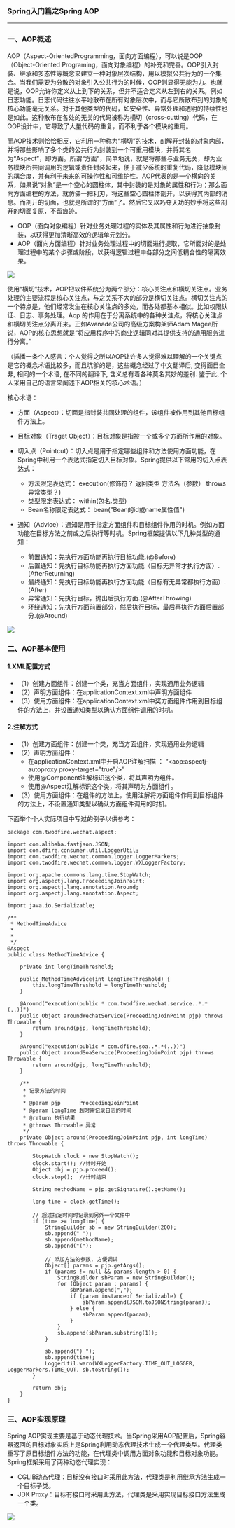 ### Spring入门篇之Spring AOP ###

***

### 一、AOP概述 ###

AOP（Aspect-OrientedProgramming，面向方面编程），可以说是OOP（Object-Oriented Programing，面向对象编程）的补充和完善。OOP引入封装、继承和多态性等概念来建立一种对象层次结构，用以模拟公共行为的一个集合。当我们需要为分散的对象引入公共行为的时候，OOP则显得无能为力。也就是说，OOP允许你定义从上到下的关系，但并不适合定义从左到右的关系。例如日志功能。日志代码往往水平地散布在所有对象层次中，而与它所散布到的对象的核心功能毫无关系。对于其他类型的代码，如安全性、异常处理和透明的持续性也是如此。这种散布在各处的无关的代码被称为横切（cross-cutting）代码，在OOP设计中，它导致了大量代码的重复，而不利于各个模块的重用。
 
而AOP技术则恰恰相反，它利用一种称为“横切”的技术，剖解开封装的对象内部，并将那些影响了多个类的公共行为封装到一个可重用模块，并将其名为“Aspect”，即方面。所谓“方面”，简单地说，就是将那些与业务无关，却为业务模块所共同调用的逻辑或责任封装起来，便于减少系统的重复代码，降低模块间的耦合度，并有利于未来的可操作性和可维护性。AOP代表的是一个横向的关系，如果说“对象”是一个空心的圆柱体，其中封装的是对象的属性和行为；那么面向方面编程的方法，就仿佛一把利刃，将这些空心圆柱体剖开，以获得其内部的消息。而剖开的切面，也就是所谓的“方面”了。然后它又以巧夺天功的妙手将这些剖开的切面复原，不留痕迹。

- OOP（面向对象编程）针对业务处理过程的实体及其属性和行为进行抽象封装，以获得更加清晰高效的逻辑单元划分。
- AOP（面向方面编程）针对业务处理过程中的切面进行提取，它所面对的是处理过程中的某个步骤或阶段，以获得逻辑过程中各部分之间低耦合性的隔离效果。


![](https://i.imgur.com/hgpPgaq.png)


使用“横切”技术，AOP把软件系统分为两个部分：核心关注点和横切关注点。业务处理的主要流程是核心关注点，与之关系不大的部分是横切关注点。横切关注点的一个特点是，他们经常发生在核心关注点的多处，而各处都基本相似。比如权限认证、日志、事务处理。Aop 的作用在于分离系统中的各种关注点，将核心关注点和横切关注点分离开来。正如Avanade公司的高级方案构架师Adam Magee所说，AOP的核心思想就是“将应用程序中的商业逻辑同对其提供支持的通用服务进行分离。”
 
（插播一条个人感言：个人觉得之所以AOP让许多人觉得难以理解的一个关键点是它的概念术语比较多，而且坑爹的是，这些概念经过了中文翻译后, 变得面目全非, 相同的一个术语, 在不同的翻译下, 含义总有着各种莫名其妙的差别. 鉴于此, 个人采用自己的语言来阐述下AOP相关的核心术语。）

核心术语：


- 方面（Aspect）：切面是指封装共同处理的组件，该组件被作用到其他目标组件方法上。
- 目标对象（Traget Object）：目标对象是指被一个或多个方面所作用的对象。
- 切入点（Pointcut）：切入点是用于指定哪些组件和方法使用方面功能，在Spring中利用一个表达式指定切入目标对象。Spring提供以下常用的切入点表达式：
	- 方法限定表达式： execution(修饰符？ 返回类型 方法名（参数） throws 异常类型？)
	- 类型限定表达式： within(包名.类型)
	- Bean名称限定表达式： bean("Bean的id或name属性值")

- 通知（Advice）：通知是用于指定方面组件和目标组件作用的时机。例如方面功能在目标方法之前或之后执行等时机。Spring框架提供以下几种类型的通知：
	- 前置通知：先执行方面功能再执行目标功能.(@Before)
	- 后置通知：先执行目标功能再执行方面功能（目标无异常才执行方面）.(AfterReturning)
	- 最终通知：先执行目标功能再执行方面功能（目标有无异常都执行方面）.(After)
	- 异常通知：先执行目标，抛出后执行方面.(@AfterThrowing)
	- 环绕通知：先执行方面前置部分，然后执行目标，最后再执行方面后置部分.(@Around)

![](https://i.imgur.com/rqcDUio.png)



### 二、AOP基本使用 ###

#### 1.XML配置方式 ####



- （1）创建方面组件：创建一个类，充当方面组件，实现通用业务逻辑
- （2）声明方面组件：在applicationContext.xml中声明方面组件
- （3）使用方面组件：在applicationContext.xml中奖方面组件作用到目标组件的方法上，并设置通知类型以确认方面组件调用的时机。




#### 2.注解方式 ####

- （1）创建方面组件：创建一个类，充当方面组件，实现通用业务逻辑
- （2）声明方面组件：
	- 在applicationContext.xml中开启AOP注解扫描 ： “<aop:aspectj-autoproxy proxy-target="true"/>”
	- 使用@Component注解标识这个类，将其声明为组件。
	- 使用@Aspect注解标识这个类，将其声明为方面组件。
- （3）使用方面组件：在组件的方法上，使用注解将方面组件作用到目标组件的方法上，不设置通知类型以确认方面组件调用的时机。


下面举个个人实际项目中写过的例子以供参考：

	package com.twodfire.wechat.aspect;
	
	import com.alibaba.fastjson.JSON;
	import com.dfire.consumer.util.LoggerUtil;
	import com.twodfire.wechat.common.logger.LoggerMarkers;
	import com.twodfire.wechat.common.logger.WXLoggerFactory;
	
	import org.apache.commons.lang.time.StopWatch;
	import org.aspectj.lang.ProceedingJoinPoint;
	import org.aspectj.lang.annotation.Around;
	import org.aspectj.lang.annotation.Aspect;
	
	import java.io.Serializable;
	
	/**
	 * MethodTimeAdvice
	 *
	 * 
	 */
	@Aspect
	public class MethodTimeAdvice {
	
	    private int longTimeThreshold;
	
	    public MethodTimeAdvice(int longTimeThreshold) {
	        this.longTimeThreshold = longTimeThreshold;
	    }
	
	    @Around("execution(public * com.twodfire.wechat.service..*.*(..))")
	    public Object aroundWechatService(ProceedingJoinPoint pjp) throws Throwable {
	        return around(pjp, longTimeThreshold);
	    }
	
	    @Around("execution(public * com.dfire.soa..*.*(..))")
	    public Object aroundSoaService(ProceedingJoinPoint pjp) throws Throwable {
	        return around(pjp, longTimeThreshold);
	    }
	
	    /**
	     * 记录方法的时间
	     *
	     * @param pjp      ProceedingJoinPoint
	     * @param longTime 超时需记录日志的时间
	     * @return 执行结果
	     * @throws Throwable 异常
	     */
	    private Object around(ProceedingJoinPoint pjp, int longTime) throws Throwable {
	
	        StopWatch clock = new StopWatch();
	        clock.start(); //计时开始
	        Object obj = pjp.proceed();
	        clock.stop();  //计时结束
	
	        String methodName = pjp.getSignature().getName();
	
	        long time = clock.getTime();
	
	        // 超过指定时间时记录到另外一个文件中
	        if (time >= longTime) {
	            StringBuilder sb = new StringBuilder(200);
	            sb.append(" ");
	            sb.append(methodName);
	            sb.append("(");
	
	            // 添加方法的参数, 方便调试
	            Object[] params = pjp.getArgs();
	            if (params != null && params.length > 0) {
	                StringBuilder sbParam = new StringBuilder();
	                for (Object param : params) {
	                    sbParam.append(",");
	                    if (param instanceof Serializable) {
	                        sbParam.append(JSON.toJSONString(param));
	                    } else {
	                        sbParam.append(param);
	                    }
	                }
	                sb.append(sbParam.substring(1));
	            }
	
	            sb.append(") ");
	            sb.append(time);
	            LoggerUtil.warn(WXLoggerFactory.TIME_OUT_LOGGER, LoggerMarkers.TIME_OUT, sb.toString());
	        }
	
	        return obj;
	    }
	}



### 三、AOP实现原理 ###

Spring AOP实现主要是基于动态代理技术。当Spring采用AOP配置后，Spring容器返回的目标对象实质上是Spring利用动态代理技术生成一个代理类型。代理类重写了原目标组件方法的功能，在代理类中调用方面对象功能和目标对象功能。Spring框架采用了两种动态代理实现：

- CGLIB动态代理：目标没有接口时采用此方法，代理类是利用继承方法生成一个目标子类。
- JDK Proxy：目标有接口时采用此方法，代理类是采用实现目标接口方法生成一个类。

![](https://i.imgur.com/kATwqEu.png)







































































































































